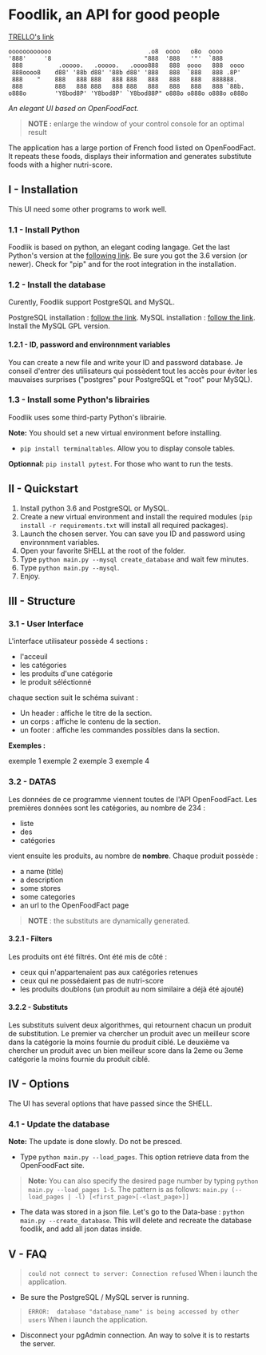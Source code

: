 # Foodlik, an API for good people

[TRELLO's link](https://trello.com/b/6xV0TMFR/p5-foodlik)

```ascii
oooooooooooo                           .o8  oooo   o8o  oooo
'888'     '8                          "888  '888   '"'  `888
 888          .ooooo.   .ooooo.   .oooo888   888  oooo   888  oooo
 888oooo8    d88' '88b d88' '88b d88' '888   888  `888   888 .8P'
 888    "    888   888 888   888 888   888   888   888   888888.
 888         888   888 888   888 888   888   888   888   888 `88b.
o888o        'Y8bod8P' 'Y8bod8P' `Y8bod88P" o888o o888o o888o o888o
```

*An elegant UI based on OpenFoodFact.*

>**NOTE :** enlarge the window of your control console for an optimal result

The application has a large portion of French food listed on OpenFoodFact. It repeats these foods, displays their information and generates substitute foods with a higher nutri-score.

## I - Installation

This UI need some other programs to work well.

### 1.1 - Install Python

Foodlik is based on python, an elegant coding langage.
Get the last Python's version at the [following link](https://www.python.org/).
Be sure you got the 3.6 version (or newer).
Check for "pip" and for the root integration in the installation.

### 1.2 - Install the database

Curently, Foodlik support PostgreSQL and MySQL.

PostgreSQL installation : [follow the link](https://www.postgresql.org/).
MySQL installation : [follow the link](https://www.mysql.com/). Install the MySQL GPL version.

#### 1.2.1 - ID, password and environnment variables

You can create a new file and write your ID and password database.
Je conseil d'entrer des utilisateurs qui possèdent tout les accès pour éviter les mauvaises surprises ("postgres" pour PostgreSQL et "root" pour MySQL).

### 1.3 - Install some Python's librairies

Foodlik uses some third-party Python's librairie.

**Note:** You should set a new virtual environment before installing.

* ```pip install terminaltables```. Allow you to display console tables.

**Optionnal:** ```pip install pytest```. For those who want to run the tests.

## II - Quickstart

1. Install python 3.6 and PostgreSQL or MySQL.
1. Create a new virtual environment and install the required modules (```pip install -r requirements.txt``` will install all required packages).
1. Launch the chosen server. You can save you ID and password using environnment variables.
1. Open your favorite SHELL at the root of the folder.
1. Type ```python main.py --mysql create_database``` and wait few minutes.
1. Type ```python main.py --mysql```.
1. Enjoy.

## III - Structure

### 3.1 - User Interface

L'interface utilisateur possède 4 sections :

* l'acceuil
* les catégories
* les produits d'une catégorie
* le produit séléctionné

chaque section suit le schéma suivant :

* Un header : affiche le titre de la section.
* un corps : affiche le contenu de la section.
* un footer : affiche les commandes possibles dans la section.

**Exemples :**

exemple 1
exemple 2
exemple 3
exemple 4

### 3.2 - DATAS

Les données de ce programme viennent toutes de l'API OpenFoodFact.
Les premières données sont les catégories, au nombre de 234 :

* liste
* des
* catégories

vient ensuite les produits, au nombre de **nombre**.
Chaque produit possède :

* a name (title)
* a description
* some stores
* some categories
* an url to the OpenFoodFact page

 >**NOTE** : the substituts are dynamically generated.

#### 3.2.1 - Filters

Les produits ont été filtrés. Ont été mis de côté :

* ceux qui n'appartenaient pas aux catégories retenues
* ceux qui ne possédaient pas de nutri-score
* les produits doublons (un produit au nom similaire a déjà été ajouté)

#### 3.2.2 - Substituts

Les substituts suivent deux algorithmes, qui retournent chacun un produit de substitution.
Le premier va chercher un produit avec un meilleur score dans la catégorie la moins fournie du produit ciblé.
Le deuxième va chercher un produit avec un bien meilleur score dans la 2eme ou 3eme catégorie la moins fournie du produit ciblé.

## IV - Options

The UI has several options that have passed since the SHELL.

### 4.1 - Update the database

**Note:** The update is done slowly. Do not be presced.

* Type ```python main.py --load_pages```. This option retrieve data from the OpenFoodFact site.

>**Note:** You can also specify the desired page number by typing ```python main.py --load_pages 1-5```. The pattern is as follows: ```main.py (--load_pages | -l) [<first_page>[-<last_page>]]```

* The data was stored in a json file. Let's go to the Data-base : ```python main.py --create_database```. This will delete and recreate the database foodlik, and add all json datas inside.

## V - FAQ

>```could not connect to server: Connection refused``` When i launch the application.

* Be sure the PostgreSQL / MySQL server is running.

>```ERROR:  database "database_name" is being accessed by other users``` When i launch the application.

* Disconnect your pgAdmin connection. An way to solve it is to restarts the server.